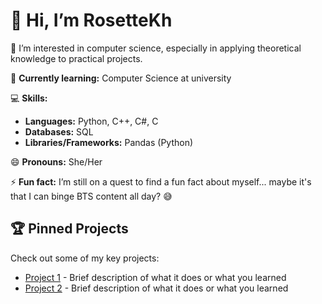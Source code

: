 # 👋 Hi, I’m RosetteKh

🤩 I’m interested in computer science, especially in applying theoretical knowledge to practical projects.

🌱 **Currently learning:** Computer Science at university

💻 **Skills:**
   - **Languages:** Python, C++, C#, C
   - **Databases:** SQL
   - **Libraries/Frameworks:** Pandas (Python)

😄 **Pronouns:** She/Her

⚡ **Fun fact:** I’m still on a quest to find a fun fact about myself... maybe it's that I can binge BTS content all day? 😅

## 🏆 Pinned Projects
Check out some of my key projects:
- [Project 1](https://github.com/YourUsername/Project1) - Brief description of what it does or what you learned
- [Project 2](https://github.com/YourUsername/Project2) - Brief description of what it does or what you learned
